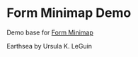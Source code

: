 # Form Minimap Demo

Demo base for [Form Minimap](https://github.com/sparrowhawk-ea/fmm-core)

Earthsea by Ursula K. LeGuin
